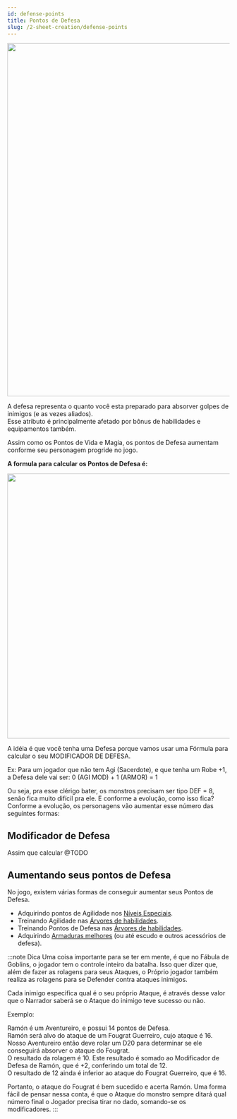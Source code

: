 ```yaml
---
id: defense-points
title: Pontos de Defesa
slug: /2-sheet-creation/defense-points
---
```

<img src="https://fabulas-e-goblins-book.s3-us-west-2.amazonaws.com/criando-seu-personagem/pontos-de-defesa-01.png" width="800"/>

A defesa representa o quanto você esta preparado para absorver golpes de inimigos (e as vezes aliados). <br/>
Esse atributo é principalmente afetado por bônus de habilidades e equipamentos também.

Assim como os Pontos de Vida e Magia, os pontos de Defesa aumentam conforme seu personagem progride no jogo.

**A formula para calcular os Pontos de Defesa é:**

<img src="https://fabulas-e-goblins-book.s3-us-west-2.amazonaws.com/criando-seu-personagem/pontos-de-defesa-02.png" width="600"/>

A idéia é que você tenha uma Defesa porque vamos usar uma Fórmula para calcular o seu MODIFICADOR DE DEFESA.

Ex: Para um jogador que não tem Agi (Sacerdote), e que tenha um Robe +1, a Defesa dele vai ser:
0 (AGI MOD) + 1 (ARMOR) = 1

Ou seja, pra esse clérigo bater, os monstros precisam ser tipo DEF = 8, senão fica muito difícil pra ele.
E conforme a evolução, como isso fica?<br/>
Conforme a evolução, os personagens vão aumentar esse número das seguintes formas:

## Modificador de Defesa

Assim que calcular 
@TODO

## Aumentando seus pontos de Defesa

No jogo, existem várias formas de conseguir aumentar seus Pontos de Defesa.

- Adquirindo pontos de Agilidade nos [Níveis Especiais](/docs/7-game-rules/special-levels).
- Treinando Agilidade nas [Árvores de habilidades](/docs/4-classes/classes-introduction).
- Treinando Pontos de Defesa nas [Árvores de habilidades](/docs/4-classes/classes-introduction).
- Adquirindo [Armaduras melhores](/docs/9-appendix/types-of-armor) (ou até escudo e outros acessórios de defesa).

:::note Dica 
Uma coisa importante para se ter em mente, é que no Fábula de Goblins, o jogador tem o controle inteiro da batalha. Isso quer dizer que, além de fazer as rolagens para seus Ataques, o Próprio jogador também realiza as rolagens para se Defender contra ataques inimigos.

Cada inimigo especifica qual é o seu próprio Ataque, é através desse valor que o Narrador saberá se o Ataque do inimigo teve sucesso ou não.

Exemplo:

Ramón é um Aventureiro, e possui 14 pontos de Defesa.<br/>
Ramón será alvo do ataque de um Fougrat Guerreiro, cujo ataque é 16.<br/>
Nosso Aventureiro então deve rolar um D20 para determinar se ele conseguirá absorver o ataque do Fougrat.<br/>
O resultado da rolagem é 10. Este resultado é somado ao Modificador de Defesa de Ramón, que é +2, conferindo um total de 12.<br/>
O resultado de 12 ainda é inferior ao ataque do Fougrat Guerreiro, que é 16. <br/>

Portanto, o ataque do Fougrat é bem sucedido e acerta Ramón.
Uma forma fácil de pensar nessa conta, é que o Ataque do monstro sempre ditará qual número final o Jogador precisa tirar no dado, somando-se os modificadores.
:::
